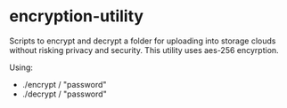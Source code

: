 # encryption-utility
Scripts to encrypt and decrypt a folder for uploading into storage clouds without risking privacy and security. This utility uses aes-256 encyrption. 

Using:
- ./encrypt /<path-to-folder> "password"
- ./decrypt /<path-to-encrypted-zip> "password"
